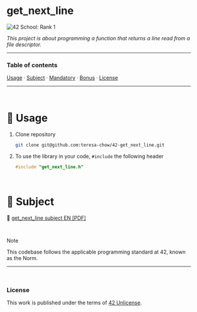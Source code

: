 # get_next_line
![42 School: Rank 1](https://img.shields.io/badge/42%20School-Rank%201-%2315bbbb)

_This project is about programming a function that returns a line read from a file descriptor._
___


### Table of contents
[Usage](#compass-usage) · [Subject](#book-subject) · [Mandatory](#mandatory-part) · [Bonus](#bonus-part) · [License](#license)

___

</br>

# :compass: Usage

1. Clone repository
    ```bash
    git clone git@github.com:teresa-chow/42-get_next_line.git
    ```

2. To use the library in your code, `#include` the following header
    ```c
    #include "get_next_line.h"
    ```

</br>

# :book: Subject
:page_facing_up: [get_next_line subject EN [PDF]](./en_getnextline_2023.pdf)

</br>

>[!NOTE]
>This codebase follows the applicable programming standard at 42, known as the Norm.

___

</br>

### License
This work is published under the terms of [42 Unlicense](./LICENSE).
